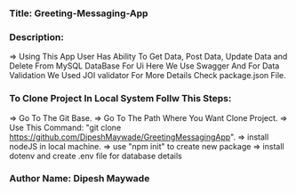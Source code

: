 ### Title: Greeting-Messaging-App

### Description:

=> Using This App User Has Ability To Get Data, Post Data, Update Data and Delete From MySQL DataBase For Ui Here We Use Swagger And For Data Validation We Used JOI validator For More Details Check package.json File.

### To Clone Project In Local System Follw This Steps:

=> Go To The Git Base.
=> Go To The Path Where You Want Clone Project.
=> Use This Command: "git clone https://github.com/DipeshMaywade/GreetingMessagingApp".
=> install nodeJS in local machine.
=> use "npm init" to create new package
=> install dotenv and create .env file for database details

### Author Name: Dipesh Maywade
